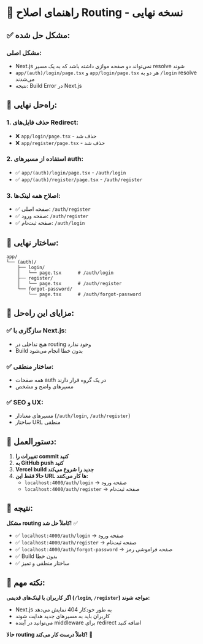 # 🔗 راهنمای اصلاح Routing - نسخه نهایی

## ✅ مشکل حل شده:

### **مشکل اصلی:**
- Next.js نمی‌تواند دو صفحه موازی داشته باشد که به یک مسیر resolve شوند
- `app/(auth)/login/page.tsx` و `app/login/page.tsx` هر دو به `/login` resolve می‌شدند
- نتیجه: Build Error در Next.js

## 🚀 راه‌حل نهایی:

### **1. حذف فایل‌های Redirect:**
- ❌ `app/login/page.tsx` - حذف شد
- ❌ `app/register/page.tsx` - حذف شد

### **2. استفاده از مسیرهای auth:**
- ✅ `app/(auth)/login/page.tsx` - `/auth/login`
- ✅ `app/(auth)/register/page.tsx` - `/auth/register`

### **3. اصلاح همه لینک‌ها:**
- ✅ صفحه اصلی: `/auth/register`
- ✅ صفحه ورود: `/auth/register`
- ✅ صفحه ثبت‌نام: `/auth/login`

## 📁 ساختار نهایی:

```
app/
└── (auth)/
    ├── login/
    │   └── page.tsx      # /auth/login
    ├── register/
    │   └── page.tsx      # /auth/register
    └── forgot-password/
        └── page.tsx      # /auth/forgot-password
```

## 🎯 مزایای این راه‌حل:

### **✅ سازگاری با Next.js:**
- هیچ تداخلی در routing وجود ندارد
- Build بدون خطا انجام می‌شود

### **✅ ساختار منطقی:**
- همه صفحات auth در یک گروه قرار دارند
- مسیرهای واضح و مشخص

### **✅ SEO و UX:**
- مسیرهای معنادار (`/auth/login`, `/auth/register`)
- ساختار URL منطقی

## 🚀 دستورالعمل:

1. **تغییرات را commit کنید**
2. **به GitHub push کنید**
3. **Vercel build جدید را شروع می‌کند**
4. **حالا فقط این URL ها کار می‌کنند:**
   - `localhost:4000/auth/login` → صفحه ورود
   - `localhost:4000/auth/register` → صفحه ثبت‌نام

## 🎉 نتیجه:

**مشکل routing کاملاً حل شد!** ✅

- ✅ `localhost:4000/auth/login` → صفحه ورود
- ✅ `localhost:4000/auth/register` → صفحه ثبت‌نام
- ✅ `localhost:4000/auth/forgot-password` → صفحه فراموشی رمز
- ✅ Build بدون خطا
- ✅ ساختار منطقی و تمیز

## 📝 نکته مهم:

**اگر کاربران با لینک‌های قدیمی (`/login`, `/register`) مواجه شوند:**
- Next.js به طور خودکار 404 نمایش می‌دهد
- کاربران باید به مسیرهای جدید هدایت شوند
- می‌توانید در آینده middleware برای redirect اضافه کنید

**حالا routing کاملاً درست کار می‌کند!** 🎯 